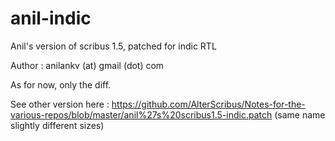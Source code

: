 anil-indic
==========

Anil's version of scribus 1.5, patched for indic RTL

Author : anilankv (at) gmail (dot) com

As for now, only the diff.

See other version here : https://github.com/AlterScribus/Notes-for-the-various-repos/blob/master/anil%27s%20scribus1.5-indic.patch  (same name slightly different sizes)


